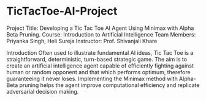 # TicTacToe-AI-Project
Project Title: Developing a Tic Tac Toe AI Agent Using Minimax with Alpha
Beta Pruning. 
Course: Introduction to Artificial Intelligence 
Team Members: Priyanka Singh, Heli Sureja 
Instructor: Prof. Shivanjali Khare

 Introduction 
Often used to illustrate fundamental AI ideas, Tic Tac Toe is a straightforward, deterministic, 
turn-based strategic game. The aim is to create an artificial intelligence agent capable of 
efficiently fighting against human or random opponent and that which performs optimum, 
therefore guaranteeing it never loses. Implementing the Minimax method with Alpha-Beta 
pruning helps the agent improve computational efficiency and replicate adversarial decision
making. 
